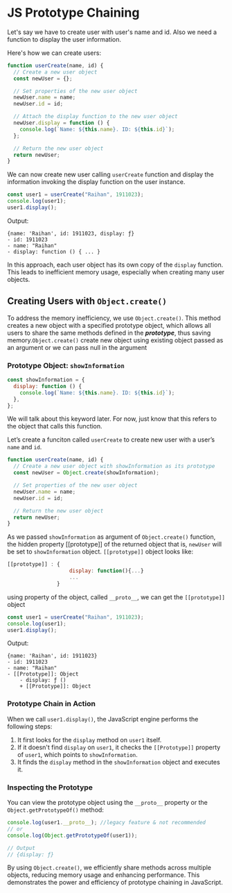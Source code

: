 # JS Prototype Chaining

Let's say we have to create user with user's name and id. Also we need a function to display the user information.

Here's how we can create users:

```js
function userCreate(name, id) {
  // Create a new user object
  const newUser = {};

  // Set properties of the new user object
  newUser.name = name;
  newUser.id = id;

  // Attach the display function to the new user object
  newUser.display = function () {
    console.log(`Name: ${this.name}. ID: ${this.id}`);
  };

  // Return the new user object
  return newUser;
}
```

We can now create new user calling ```userCreate``` function and display the information invoking the display function on the user instance.

```js
const user1 = userCreate("Raihan", 1911023);
console.log(user1);
user1.display();
```

Output:

```
{name: 'Raihan', id: 1911023, display: ƒ}
- id: 1911023
- name: "Raihan"
- display: function () { ... }
```

In this approach, each user object has its own copy of the ```display``` function. This leads to inefficient memory usage, especially when creating many user objects.



## Creating Users with `Object.create()`

To address the memory inefficiency, we use ```Object.create()```. This method creates a new object with a specified prototype object, which allows all users to share the same methods defined in the ***prototype***, thus saving memory.```Object.create()``` create new object using existing object passed as an argument or we can pass null in the argument



### Prototype Object: `showInformation`

```js
const showInformation = {
  display: function () {
    console.log(`Name: ${this.name}. ID: ${this.id}`);
  },
};
```

We will talk about this keyword later. For now, just know that this refers to the object that calls this function.

Let’s create a funciton called ```userCreate``` to create new user with a user’s ```name``` and ```id```.

```js
function userCreate(name, id) {
  // Create a new user object with showInformation as its prototype
  const newUser = Object.create(showInformation);

  // Set properties of the new user object
  newUser.name = name;
  newUser.id = id;

  // Return the new user object
  return newUser;
}
```

As we passed ```showInformation``` as argument of ```Object.create()``` function, the hidden property [[prototype]] of the returned object that is, ```newUser``` will be set to ```showInformation``` object.
```[[prototype]]``` object looks like:

```js
[[prototype]] : {
                    display: function(){...}
                    ...
                }
```

using property of the object, called ```__proto__```, we can get the ```[[prototype]]``` object

```js
const user1 = userCreate("Raihan", 1911023);
console.log(user1);
user1.display();
```

Output:

```
{name: 'Raihan', id: 1911023}
- id: 1911023
- name: "Raihan"
- [[Prototype]]: Object
    - display: ƒ ()
    + [[Prototype]]: Object
```



### Prototype Chain in Action

When we call ```user1.display()```, the JavaScript engine performs the following steps:

1. It first looks for the `display` method on `user1` itself.
2. If it doesn't find `display` on `user1`, it checks the `[[Prototype]]` property of `user1`, which points to `showInformation`.
3. It finds the `display` method in the `showInformation` object and executes it.



### Inspecting the Prototype

You can view the prototype object using the `__proto__` property or the `Object.getPrototypeOf()` method:

```js
console.log(user1.__proto__); //legacy feature & not recommended
// or
console.log(Object.getPrototypeOf(user1));

// Output
// {display: ƒ}
```

By using `Object.create()`, we efficiently share methods across multiple objects, reducing memory usage and enhancing performance. This demonstrates the power and efficiency of prototype chaining in JavaScript.
